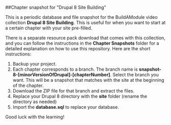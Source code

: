 
##Chapter snapshot for "Drupal 8 Site Building"

This is a periodic database and file snapshot for the BuildAModule video collection __Drupal 8 Site Building__. This is useful for when you want to start at a certain chapter with your site pre-filled.

There is a separate resource pack download that comes with this collection, and you can follow the instructions in the __Chapter Snapshots__ folder for a detailed explanation on how to use this repository. Here are the short instructions:

1. Backup your project.
1. Each chapter corresponds to a branch. The branch name is __snapshot-8-[minorVersionOfDrupal]-[chapterNumber]__. Select the branch you want. This will be a snapshot that matches with the site at the beginning of the chapter.
1. Download the ZIP file for that branch and extract the files.
1. Replace your Drupal 8 directory with the __site__ folder (rename the directory as needed)
1. Import the __database.sql__ to replace your database.

Good luck with the learning!